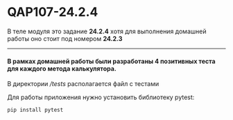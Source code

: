 # QAP107-24.2.4

В теле модуля это задание __24.2.4__ хотя для выполнения домашней работы оно стоит под номером __24.2.3__
***
#### В рамках домашней работы были разработаны 4 позитивных теста для каждого метода калькулятора.

В директории */tests* располагается файл с тестами

Для работы приложения нужно установить библиотеку pytest:

    pip install pytest

